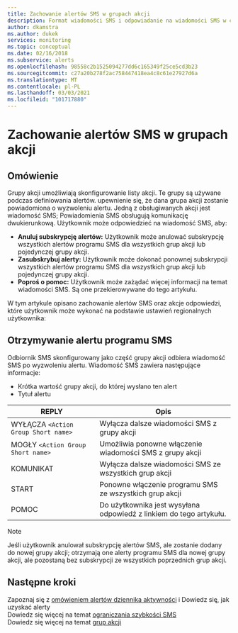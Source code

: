 ```yaml
---
title: Zachowanie alertów SMS w grupach akcji
description: Format wiadomości SMS i odpowiadanie na wiadomości SMS w celu anulowania subskrypcji, ponownej subskrypcji lub poprosić o pomoc.
author: dkamstra
ms.author: dukek
services: monitoring
ms.topic: conceptual
ms.date: 02/16/2018
ms.subservice: alerts
ms.openlocfilehash: 98558c2b1525094277dd6c165349f25ce5cd3b23
ms.sourcegitcommit: c27a20b278f2ac758447418ea4c8c61e27927d6a
ms.translationtype: MT
ms.contentlocale: pl-PL
ms.lasthandoff: 03/03/2021
ms.locfileid: "101717880"
---
```

# <a name="sms-alert-behavior-in-action-groups"></a>Zachowanie alertów SMS w grupach akcji

## <a name="overview"></a>Omówienie 
Grupy akcji umożliwiają skonfigurowanie listy akcji. Te grupy są używane podczas definiowania alertów. upewnienie się, że dana grupa akcji zostanie powiadomiona o wyzwoleniu alertu. Jedną z obsługiwanych akcji jest wiadomość SMS; Powiadomienia SMS obsługują komunikację dwukierunkową. Użytkownik może odpowiedzieć na wiadomość SMS, aby:

- **Anuluj subskrypcję alertów:** Użytkownik może anulować subskrypcję wszystkich alertów programu SMS dla wszystkich grup akcji lub pojedynczej grupy akcji.
- **Zasubskrybuj alerty:** Użytkownik może dokonać ponownej subskrypcji wszystkich alertów programu SMS dla wszystkich grup akcji lub pojedynczej grupy akcji.  
- **Poproś o pomoc:** Użytkownik może zażądać więcej informacji na temat wiadomości SMS. Są one przekierowywane do tego artykułu.

W tym artykule opisano zachowanie alertów SMS oraz akcje odpowiedzi, które użytkownik może wykonać na podstawie ustawień regionalnych użytkownika:

## <a name="receiving-an-sms-alert"></a>Otrzymywanie alertu programu SMS
Odbiornik SMS skonfigurowany jako część grupy akcji odbiera wiadomość SMS po wyzwoleniu alertu. Wiadomość SMS zawiera następujące informacje:
* Krótka wartość grupy akcji, do której wysłano ten alert
* Tytuł alertu

| REPLY | Opis |
| ----- | ----------- |
| WYŁĄCZA `<Action Group Short name>` | Wyłącza dalsze wiadomości SMS z grupy akcji |
| MOGŁY `<Action Group Short name>` | Umożliwia ponowne włączenie wiadomości SMS z grupy akcji |
| KOMUNIKAT | Wyłącza dalsze wiadomości SMS ze wszystkich grup akcji |
| START | Ponowne włączenie programu SMS ze wszystkich grup akcji |
| POMOC | Do użytkownika jest wysyłana odpowiedź z linkiem do tego artykułu. |

>[!NOTE]
>Jeśli użytkownik anulował subskrypcję alertów SMS, ale zostanie dodany do nowej grupy akcji; otrzymają one alerty programu SMS dla nowej grupy akcji, ale pozostaną bez subskrypcji ze wszystkich poprzednich grup akcji.

## <a name="next-steps"></a>Następne kroki
Zapoznaj się z [omówieniem alertów dziennika aktywności](./alerts-overview.md) i Dowiedz się, jak uzyskać alerty  
Dowiedz się więcej na temat [ograniczania szybkości SMS](alerts-rate-limiting.md)  
Dowiedz się więcej na temat [grup akcji](./action-groups.md)